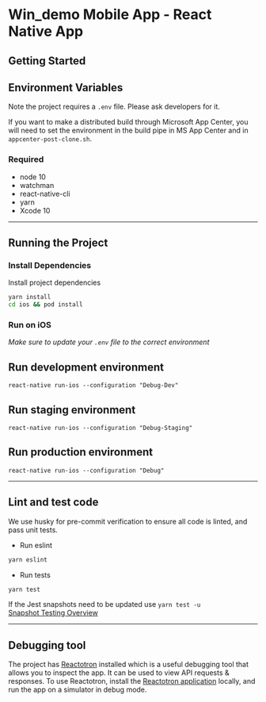 # Win_demo Mobile App - React Native App

## Getting Started
## Environment Variables 
Note the project requires a `.env` file. Please ask developers for 
it. 

If you want to make a distributed build through Microsoft App Center, 
you will need to set the environment in the build pipe in MS App
Center and in `appcenter-post-clone.sh`.

### Required 
- node 10
- watchman
- react-native-cli
- yarn
- Xcode 10

---
## Running the Project

### Install Dependencies 
Install project dependencies 
``` bash
yarn install 
cd ios && pod install 
```

### Run on iOS
*Make sure to update your `.env` file to the correct environment*
## Run development environment
`react-native run-ios --configuration "Debug-Dev"`

## Run staging environment
`react-native run-ios --configuration "Debug-Staging"`

## Run production environment
`react-native run-ios --configuration "Debug"`

---
## Lint and test code

We use husky for pre-commit verification to ensure all code is linted, 
and pass unit tests.

- Run eslint
``` bash
yarn eslint
```
- Run tests
``` bash 
yarn test
```

If the Jest snapshots need to be updated use `yarn test -u`  
[Snapshot Testing Overview](https://facebook.github.io/jest/docs/en/snapshot-testing.html)

--- 
## Debugging tool
The project has [Reactotron](https://github.com/infinitered/reactotron) installed which is a useful debugging tool that allows you to inspect the app. It can be used to view API requests & responses. To use Reactotron, install the [Reactotron application](https://github.com/infinitered/reactotron/blob/master/docs/installing.md) locally, and run the app on a simulator in debug mode. 
